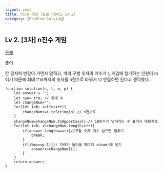 ```yaml
---
layout: post
title: n진수 게임 (프로그래머스 LV.2)
category: [Problem-Solving]
---
```


## Lv 2. [3차] n진수 게임

[문제](https://programmers.co.kr/learn/courses/30/lessons/17687)

풀이

한 글자씩 번갈아 가면서 말하고, 미리 구할 숫자의 개수가 t, 게임에 참가하는 인원이 m이기 때문에 최대 t\*m까지의 숫자를 n진수로 바꿔서 다 연결하면 된다고 생각했다.

    function solution(n, t, m, p) {
        let answer = '';
        let num= t*m; // 최대 수
        let changeNum="";
        for(let i=0; i<t*m;i++){
            changeNum+=i.toString(n) // n진수로
        }
        changeNum=changeNum.toUpperCase();// 10진수가 넘어가는 수 표기시 대문자로
        for(let i=0; i<changeNum.length;i++){
            if(answer.length===t){//구할 숫자 개수 넘으면 멈추기
                break;
            }
            if(i%m===p-1){// 차례가 돌아올 때마다 answer에 넣기
                answer+=changeNum[i];
            }
        }
        return answer;
    }
